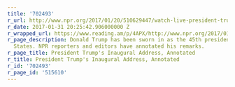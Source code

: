 ```yaml
---
title: '702493'
r_url: http://www.npr.org/2017/01/20/510629447/watch-live-president-trumps-inauguration-ceremony
r_date: 2017-01-31 20:25:42.906000000 Z
r_wrapped_url: https://www.reading.am/p/4APX/http://www.npr.org/2017/01/20/510629447/watch-live-president-trumps-inauguration-ceremony
r_page_description: Donald Trump has been sworn in as the 45th president of the United
  States. NPR reporters and editors have annotated his remarks.
r_page_title: President Trump's Inaugural Address, Annotated
r_title: President Trump's Inaugural Address, Annotated
r_id: '702493'
r_page_id: '515610'
---
```



